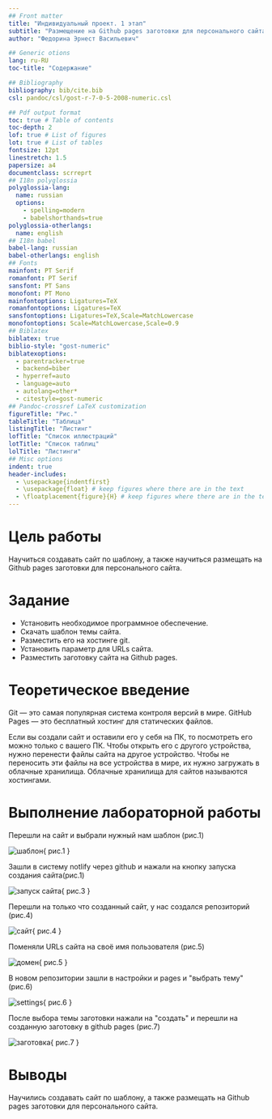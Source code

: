 ```yaml
---
## Front matter
title: "Индивидуальный проект. 1 этап"
subtitle: "Размещение на Github pages заготовки для персонального сайта."
author: "Федорина Эрнест Васильевич"

## Generic otions
lang: ru-RU
toc-title: "Содержание"

## Bibliography
bibliography: bib/cite.bib
csl: pandoc/csl/gost-r-7-0-5-2008-numeric.csl

## Pdf output format
toc: true # Table of contents
toc-depth: 2
lof: true # List of figures
lot: true # List of tables
fontsize: 12pt
linestretch: 1.5
papersize: a4
documentclass: scrreprt
## I18n polyglossia
polyglossia-lang:
  name: russian
  options:
	- spelling=modern
	- babelshorthands=true
polyglossia-otherlangs:
  name: english
## I18n babel
babel-lang: russian
babel-otherlangs: english
## Fonts
mainfont: PT Serif
romanfont: PT Serif
sansfont: PT Sans
monofont: PT Mono
mainfontoptions: Ligatures=TeX
romanfontoptions: Ligatures=TeX
sansfontoptions: Ligatures=TeX,Scale=MatchLowercase
monofontoptions: Scale=MatchLowercase,Scale=0.9
## Biblatex
biblatex: true
biblio-style: "gost-numeric"
biblatexoptions:
  - parentracker=true
  - backend=biber
  - hyperref=auto
  - language=auto
  - autolang=other*
  - citestyle=gost-numeric
## Pandoc-crossref LaTeX customization
figureTitle: "Рис."
tableTitle: "Таблица"
listingTitle: "Листинг"
lofTitle: "Список иллюстраций"
lotTitle: "Список таблиц"
lolTitle: "Листинги"
## Misc options
indent: true
header-includes:
  - \usepackage{indentfirst}
  - \usepackage{float} # keep figures where there are in the text
  - \floatplacement{figure}{H} # keep figures where there are in the text
---
```


# Цель работы

Научиться создавать сайт по шаблону, а также научиться размещать на Github pages заготовки для персонального сайта.

# Задание

- Установить необходимое программное обеспечение.
- Скачать шаблон темы сайта.
- Разместить его на хостинге git.
- Установить параметр для URLs сайта.
- Разместить заготовку сайта на Github pages.

# Теоретическое введение

Git — это самая популярная система контроля версий в мире. GitHub Pages — это бесплатный хостинг для статических файлов.

Если вы создали сайт и оставили его у себя на ПК, то посмотреть его можно только с вашего ПК. Чтобы открыть его с другого устройства, нужно перенести файлы сайта на другое устройство. Чтобы не переносить эти файлы на все устройства в мире, их нужно загружать в облачные хранилища. Облачные хранилища для сайтов называются хостингами.

# Выполнение лабораторной работы

Перешли на сайт и выбрали нужный нам шаблон (рис.1)

![шаблон](1.png){ рис.1 }


Зашли в систему notlify через github и нажали на кнопку запуска создания сайта(рис.1)

![запуск сайта](3.png){ рис.3 }



Перешли на только что созданный сайт, у нас создался репозиторий (рис.4)

![сайт](1.png){ рис.4 }



Поменяли URLs сайта на своё имя пользователя (рис.5)

![домен](5.png){ рис.5 }


В новом репозитории зашли в настройки и pages и "выбрать тему" (рис.6)

![settings](6.png){ рис.6 }


После выбора темы заготовки нажали на "создать" и перешли на созданную заготовку в github pages (рис.7)

![заготовка](7.png){ рис.7 }

# Выводы

Научились создавать сайт по шаблону, а также размещать на Github pages заготовки для персонального сайта.


